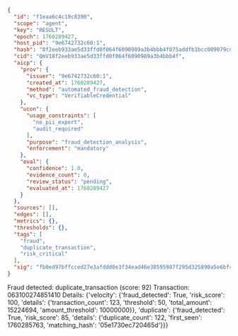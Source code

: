 ```json
{
  "id": "f1eaa6c4c19c8390",
  "scope": "agent",
  "key": "RESULT",
  "epoch": 1760289427,
  "host_pid": "9e6742732c60:1",
  "hash": "8f2eeb933ae5d33ffd0f064f6090989a3b4bbb4f075addfb1bcc009079cdd70f",
  "cid": "QmV18f2eeb933ae5d33ffd0f064f6090989a3b4bbb4f",
  "aicp": {
    "prov": {
      "issuer": "9e6742732c60:1",
      "created_at": 1760289427,
      "method": "automated_fraud_detection",
      "vc_type": "VerifiableCredential"
    },
    "ucon": {
      "usage_constraints": [
        "no_pii_export",
        "audit_required"
      ],
      "purpose": "fraud_detection_analysis",
      "enforcement": "mandatory"
    },
    "eval": {
      "confidence": 1.0,
      "evidence_count": 0,
      "review_status": "pending",
      "evaluated_at": 1760289427
    }
  },
  "sources": [],
  "edges": [],
  "metrics": {},
  "thresholds": {},
  "tags": [
    "fraud",
    "duplicate_transaction",
    "risk_critical"
  ],
  "sig": "fb0ed97bffcced27e3afddd0e3f34ead46e30595987f295d325890a5e6bf4bc1"
}
```

Fraud detected: duplicate_transaction (score: 92)
Transaction: 063100274851410
Details: {'velocity': {'fraud_detected': True, 'risk_score': 100, 'details': {'transaction_count': 123, 'threshold': 50, 'total_amount': 15224694, 'amount_threshold': 10000000}}, 'duplicate': {'fraud_detected': True, 'risk_score': 85, 'details': {'duplicate_count': 122, 'first_seen': 1760285763, 'matching_hash': '05e1730ec720465d'}}}